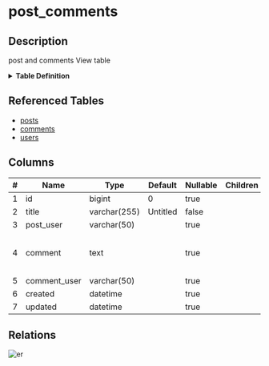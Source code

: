 # post_comments

## Description

post and comments View table

<details>
<summary><strong>Table Definition</strong></summary>

```sql
CREATE VIEW post_comments AS (select `c`.`id` AS `id`,`p`.`title` AS `title`,`u2`.`username` AS `post_user`,`c`.`comment` AS `comment`,`u2`.`username` AS `comment_user`,`c`.`created` AS `created`,`c`.`updated` AS `updated` from (((`testdb`.`posts` `p` left join `testdb`.`comments` `c` on((`p`.`id` = `c`.`post_id`))) left join `testdb`.`users` `u` on((`u`.`id` = `p`.`user_id`))) left join `testdb`.`users` `u2` on((`u2`.`id` = `c`.`user_id`))))
```

</details>

## Referenced Tables

- [posts](posts.md)
- [comments](comments.md)
- [users](users.md)

## Columns

| # | Name | Type | Default | Nullable | Children | Parents | Comment |
| - | ---- | ---- | ------- | -------- | -------- | ------- | ------- |
| 1 | id | bigint | 0 | true |  |  | comments.id |
| 2 | title | varchar(255) | Untitled | false |  |  | posts.title |
| 3 | post_user | varchar(50) |  | true |  |  | posts.users.username |
| 4 | comment | text |  | true |  |  | Comment<br>Multi-line<br>column<br>comment |
| 5 | comment_user | varchar(50) |  | true |  |  | comments.users.username |
| 6 | created | datetime |  | true |  |  | comments.created |
| 7 | updated | datetime |  | true |  |  | comments.updated |

## Relations

![er](post_comments.svg)
